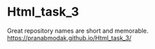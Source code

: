 # Html_task_3
Great repository names are short and memorable. 
https://pranabmodak.github.io/Html_task_3/
